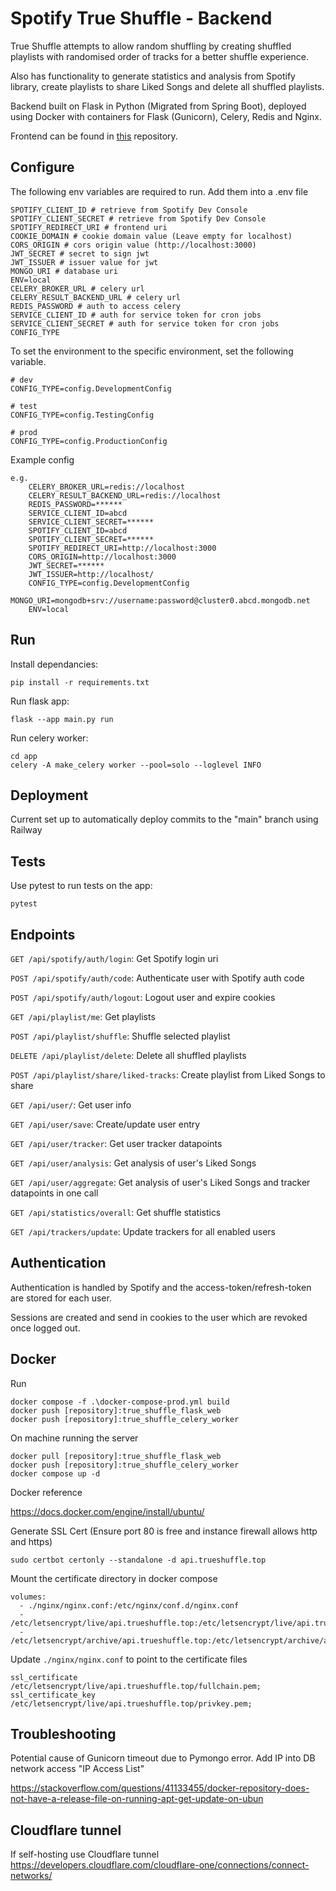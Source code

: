 # Spotify True Shuffle - Backend

True Shuffle attempts to allow random shuffling by creating shuffled playlists with randomised order of tracks for a better shuffle experience.

Also has functionality to generate statistics and analysis from Spotify library, create playlists to share Liked Songs and delete all shuffled playlists.

Backend built on Flask in Python (Migrated from Spring Boot), deployed using Docker with containers for Flask (Gunicorn), Celery, Redis and Nginx.

Frontend can be found in [this](https://github.com/This-Is-Ko/spotify-true-shuffle-react) repository.

## Configure

The following env variables are required to run. Add them into a .env file

    SPOTIFY_CLIENT_ID # retrieve from Spotify Dev Console
    SPOTIFY_CLIENT_SECRET # retrieve from Spotify Dev Console
    SPOTIFY_REDIRECT_URI # frontend uri
    COOKIE_DOMAIN # cookie domain value (Leave empty for localhost)
    CORS_ORIGIN # cors origin value (http://localhost:3000)
    JWT_SECRET # secret to sign jwt
    JWT_ISSUER # issuer value for jwt
    MONGO_URI # database uri
    ENV=local
    CELERY_BROKER_URL # celery url
    CELERY_RESULT_BACKEND_URL # celery url
    REDIS_PASSWORD # auth to access celery
    SERVICE_CLIENT_ID # auth for service token for cron jobs
    SERVICE_CLIENT_SECRET # auth for service token for cron jobs
    CONFIG_TYPE

To set the environment to the specific environment, set the following variable.

    # dev
    CONFIG_TYPE=config.DevelopmentConfig

    # test
    CONFIG_TYPE=config.TestingConfig

    # prod
    CONFIG_TYPE=config.ProductionConfig

Example config
    
    e.g.
        CELERY_BROKER_URL=redis://localhost
        CELERY_RESULT_BACKEND_URL=redis://localhost
        REDIS_PASSWORD=******
        SERVICE_CLIENT_ID=abcd
        SERVICE_CLIENT_SECRET=******
        SPOTIFY_CLIENT_ID=abcd
        SPOTIFY_CLIENT_SECRET=******
        SPOTIFY_REDIRECT_URI=http://localhost:3000
        CORS_ORIGIN=http://localhost:3000
        JWT_SECRET=******
        JWT_ISSUER=http://localhost/
        CONFIG_TYPE=config.DevelopmentConfig
        MONGO_URI=mongodb+srv://username:password@cluster0.abcd.mongodb.net
        ENV=local
## Run

Install dependancies:
    
    pip install -r requirements.txt

Run flask app:

    flask --app main.py run

Run celery worker:

    cd app
    celery -A make_celery worker --pool=solo --loglevel INFO

## Deployment

Current set up to automatically deploy commits to the "main" branch using Railway

## Tests

Use pytest to run tests on the app:

    pytest

## Endpoints

`GET /api/spotify/auth/login`: Get Spotify login uri

`POST /api/spotify/auth/code`: Authenticate user with Spotify auth code

`POST /api/spotify/auth/logout`: Logout user and expire cookies

`GET /api/playlist/me`: Get playlists

`POST /api/playlist/shuffle`: Shuffle selected playlist

`DELETE /api/playlist/delete`: Delete all shuffled playlists

`POST /api/playlist/share/liked-tracks`: Create playlist from Liked Songs to share

`GET /api/user/`: Get user info

`GET /api/user/save`: Create/update user entry

`GET /api/user/tracker`: Get user tracker datapoints

`GET /api/user/analysis`: Get analysis of user's Liked Songs

`GET /api/user/aggregate`: Get analysis of user's Liked Songs and tracker datapoints in one call

`GET /api/statistics/overall`: Get shuffle statistics

`GET /api/trackers/update`: Update trackers for all enabled users

## Authentication

Authentication is handled by Spotify and the access-token/refresh-token are stored for each user. 

Sessions are created and send in cookies to the user which are revoked once logged out.

## Docker

Run 

    docker compose -f .\docker-compose-prod.yml build
    docker push [repository]:true_shuffle_flask_web
    docker push [repository]:true_shuffle_celery_worker

On machine running the server

    docker pull [repository]:true_shuffle_flask_web
    docker push [repository]:true_shuffle_celery_worker
    docker compose up -d

Docker reference

https://docs.docker.com/engine/install/ubuntu/

Generate SSL Cert (Ensure port 80 is free and instance firewall allows http and https)

    sudo certbot certonly --standalone -d api.trueshuffle.top
    
Mount the certificate directory in docker compose
    
    volumes:
      - ./nginx/nginx.conf:/etc/nginx/conf.d/nginx.conf
      - /etc/letsencrypt/live/api.trueshuffle.top:/etc/letsencrypt/live/api.trueshuffle.top
      - /etc/letsencrypt/archive/api.trueshuffle.top:/etc/letsencrypt/archive/api.trueshuffle.top

Update `./nginx/nginx.conf` to point to the certificate files

    ssl_certificate /etc/letsencrypt/live/api.trueshuffle.top/fullchain.pem;
    ssl_certificate_key /etc/letsencrypt/live/api.trueshuffle.top/privkey.pem;

## Troubleshooting

Potential cause of Gunicorn timeout due to Pymongo error. Add IP into DB network access "IP Access List"

https://stackoverflow.com/questions/41133455/docker-repository-does-not-have-a-release-file-on-running-apt-get-update-on-ubun

## Cloudflare tunnel

If self-hosting use Cloudflare tunnel https://developers.cloudflare.com/cloudflare-one/connections/connect-networks/
